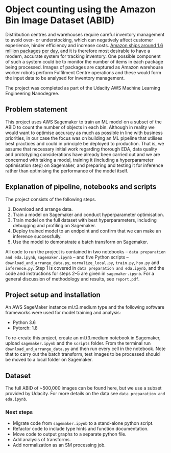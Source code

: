 # Object counting using the Amazon Bin Image Dataset (ABID)

Distribution centres and warehouses require careful inventory management to avoid over- or understocking, which can negatively affect customer experience, hinder efficiency and increase costs. <a href="https://landingcube.com/amazon-statistics/#:~:text=Amazon%20ships%20approximately%201.6%20million,and%2018.5%20orders%20per%20second" target="_blank" rel="noopener">Amazon ships around 1.6 million packages per day</a>, and it is therefore most desirable to have a modern, accurate system for tracking inventory. One possible component of such a system could be to monitor the number of items in each package being processed. Images of packages are captured as Amazon warehouse worker robots perform Fulfilment Centre operations and these would form the input data to be analysed for inventory management. 

The project was completed as part of the Udacity AWS Machine Learning Engineering Nanodegree.

## Problem statement
This project uses AWS Sagemaker to train an ML model on a subset of the ABID to count the number of objects in each bin. Although in reality we would want to optimise accuracy as much as possible in line with business priorities, in our case the focus was on building an ML pipeline that utilises best practices and could in principle be deployed to production. That is, we assume that necessary initial work regarding thorough EDA, data quality and prototyping considerations have already been carried out and we are concerned with taking a model, training it (including a hyperparameter optimisation step) on Sagemaker, and preparing and testing it for inference rather than optimising the performance of the model itself. 

## Explanation of pipeline, notebooks and scripts
The project consists of the following steps.
1. Download and arrange data.
2. Train a model on Sagemaker and conduct hyperparameter optimisation.
3. Train model on the full dataset with best hyperparameters, including debugging and profiling on Sagemaker.
4. Deploy trained model to an endpoint and confirm that we can make an inference successfully.
5. Use the model to demonstrate a batch transform on Sagemaker. 

All code to run the project is contained in two notebooks – `data preparation and eda.ipynb`, `sagemaker.ipynb` – and five Python scripts – `download_and_arrange_data.py`, `normalize_local.py`, `train.py`, `hpo.py` and `inference.py`. Step 1 is covered in `data preparation and eda.ipynb`, and the code and instructions for steps 2–5 are given in `sagemaker.ipynb`. For a general discussion of methodology and results, see `report.pdf`.

## Project setup and installation
An AWS SageMaker instance ml.t3.medium type and the following software frameworks were used for model training and analysis:

- Python 3.6
- Pytorch: 1.8

To re-create this project, create an ml.t3.medium notebook in Sagemaker, upload `sagemaker.ipynb` and the `scripts` folder. From the terminal run `download_and_arrange_data.py` and then run every cell in the notebook. Note that to carry out the batch transform, test images to be processed should be moved to a local folder on Sagemaker.


## Dataset
The full ABID of \~500,000 images can be found <a ref="https://registry.opendata.aws/amazon-bin-imagery/" target="_blank" rel="noopener">here</a>, but we use a subset provided by Udacity. For more details on the data see `data preparation and eda.ipynb`.

### Next steps
- Migrate code from `sagemaker.ipynb` to a stand-alone python script.
- Refactor code to include type hints and function documentation.
- Move code to output graphs to a separate python file.
- Add analysis of transforms.
- Add normalization as an SM processing job.
